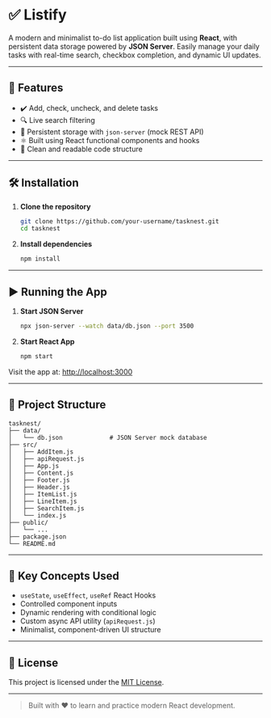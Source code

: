 # ✅ Listify

A modern and minimalist to-do list application built using **React**, with persistent data storage powered by **JSON Server**. Easily manage your daily tasks with real-time search, checkbox completion, and dynamic UI updates.

---

## 🚀 Features

- ✔️ Add, check, uncheck, and delete tasks
- 🔍 Live search filtering
- 💾 Persistent storage with `json-server` (mock REST API)
- ⚛️ Built using React functional components and hooks
- 🧼 Clean and readable code structure

---

## 🛠️ Installation

1. **Clone the repository**
   ```bash
   git clone https://github.com/your-username/tasknest.git
   cd tasknest
   ```

2. **Install dependencies**
   ```bash
   npm install
   ```

---

## ▶️ Running the App

1. **Start JSON Server**
   ```bash
   npx json-server --watch data/db.json --port 3500
   ```

2. **Start React App**
   ```bash
   npm start
   ```

Visit the app at: [http://localhost:3000](http://localhost:3000)

---

## 📁 Project Structure

```
tasknest/
├── data/
│   └── db.json             # JSON Server mock database
├── src/
│   ├── AddItem.js
│   ├── apiRequest.js
│   ├── App.js
│   ├── Content.js
│   ├── Footer.js
│   ├── Header.js
│   ├── ItemList.js
│   ├── LineItem.js
│   ├── SearchItem.js
│   └── index.js
├── public/
│   └── ...
├── package.json
└── README.md
```

---

## 🧠 Key Concepts Used

- `useState`, `useEffect`, `useRef` React Hooks
- Controlled component inputs
- Dynamic rendering with conditional logic
- Custom async API utility (`apiRequest.js`)
- Minimalist, component-driven UI structure

---

## 📄 License

This project is licensed under the [MIT License](LICENSE).

---

> Built with ❤️ to learn and practice modern React development.
